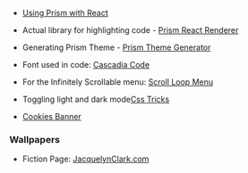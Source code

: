 - [Using Prism with React](https://betterstack.dev/blog/code-highlighting-in-react-using-prismjs/)

- Actual library for highlighting code - [Prism React Renderer](https://github.com/FormidableLabs/prism-react-renderer)

- Generating Prism Theme - [Prism Theme Generator](http://k88hudson.github.io/syntax-highlighting-theme-generator/www/)

- Font used in code: [Cascadia Code](https://github.com/microsoft/cascadia-code)

- For the Infinitely Scrollable menu: [Scroll Loop Menu](https://github.com/codrops/ScrollLoopMenu/)

- Toggling light and dark mode[Css Tricks](https://css-tricks.com/a-complete-guide-to-dark-mode-on-the-web/)
- [Cookies Banner](https://github.com/Alex-D/Cookies-EU-banner)

### Wallpapers

- Fiction Page: [JacquelynClark.com](https://www.jacquelynclark.com/2015/09/21/abstract-art-desktop-wallpaper/)

